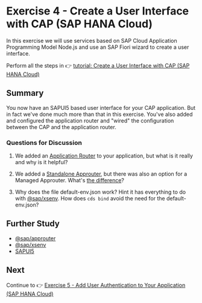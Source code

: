 # Exercise 4 - Create a User Interface with CAP (SAP HANA Cloud)

In this exercise we will use services based on SAP Cloud Application Programming Model Node.js and use an SAP Fiori wizard to create a user interface.

Perform all the steps in 👉 [tutorial: Create a User Interface with CAP (SAP HANA Cloud)](https://developers.sap.com/tutorials/hana-cloud-cap-create-ui.html)

## Summary

You now have an SAPUI5 based user interface for your CAP application. But in fact we've done much more than that in this exercise.  You've also added and configured the application router and "wired" the configuration between the CAP and the application router.

### Questions for Discussion

1. We added an [Application Router](https://www.npmjs.com/package/@sap/approuter) to your application, but what is it really and why is it helpful?

2. We added a [Standalone Approuter](https://blogs.sap.com/2020/04/03/sap-application-router/), but there was also an option for a Managed Approuter. What's [the difference](https://blogs.sap.com/2021/05/17/sap-tech-bytes-faq-managed-approuter-vs.-standalone-approuter/)?

3. Why does the file default-env.json work?  Hint it has everything to do with [@sap/xsenv](https://www.npmjs.com/package/@sap/xsenv). How does `cds bind` avoid the need for the default-env.json? 

## Further Study

* [@sap/approuter](https://www.npmjs.com/package/@sap/approuter)
* [@sap/xsenv](https://www.npmjs.com/package/@sap/xsenv)
* [SAPUI5](https://sapui5.hana.ondemand.com/)

## Next

Continue to 👉 [Exercise 5 - Add User Authentication to Your Application (SAP HANA Cloud)](../ex5/README.md)

